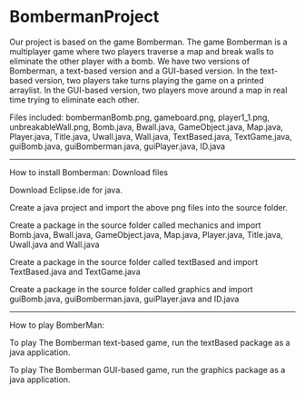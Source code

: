 # BombermanProject

Our project is based on the game Bomberman. The game Bomberman is a multiplayer game where two players traverse a map and break walls to eliminate the other player with a bomb. We have two versions of Bomberman, a text-based version and a GUI-based version. In the text-based version, two players take turns playing the game on a printed arraylist. In the GUI-based version, two players move around a map in real time trying to eliminate each other. 

Files included:
bombermanBomb.png,
gameboard.png,
player1_1.png,
unbreakableWall.png,
Bomb.java,
Bwall.java,
GameObject.java,
Map.java,
Player.java,
Title.java,
Uwall.java,
Wall.java,
TextBased.java,
TextGame.java,
guiBomb.java,
guiBomberman.java,
guiPlayer.java,
ID.java

------------------------------------------------------------------------------------------------------------------------------------

How to install Bomberman:
Download files

Download Eclipse.ide for java.

Create a java project and import the above png files into the source folder.

Create a package in the source folder called mechanics and import Bomb.java, Bwall.java, GameObject.java, Map.java, Player.java, Title.java, Uwall.java and Wall.java

Create a package in the source folder called textBased and import TextBased.java and TextGame.java

Create a package in the source folder called graphics and import guiBomb.java, guiBomberman.java, guiPlayer.java and ID.java

------------------------------------------------------------------------------------------------------------------------------------

How to play BomberMan:

To play The Bomberman text-based game, run the textBased package as a java application.

To play The Bomberman GUI-based game, run the graphics package as a java application.


